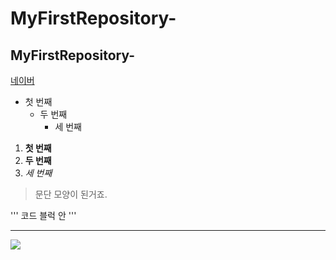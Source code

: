 # MyFirstRepository-
## MyFirstRepository-

[네이버](https://naver.com)

- 첫 번째
   - 두 번째
     - 세 번째

1. **첫 번째**
2. __두 번째__
3. *세 번째*

>문단 모양이 된거죠.


'''
코드 블럭 안
'''

* * *


<img width="" height="" src="./png/<물개.png"></img>


